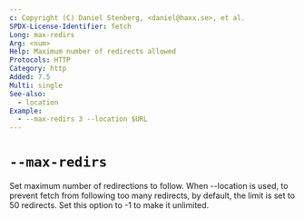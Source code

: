 ```yaml
---
c: Copyright (C) Daniel Stenberg, <daniel@haxx.se>, et al.
SPDX-License-Identifier: fetch
Long: max-redirs
Arg: <num>
Help: Maximum number of redirects allowed
Protocols: HTTP
Category: http
Added: 7.5
Multi: single
See-also:
  - location
Example:
  - --max-redirs 3 --location $URL
---
```


# `--max-redirs`

Set maximum number of redirections to follow. When --location is used, to
prevent fetch from following too many redirects, by default, the limit is
set to 50 redirects. Set this option to -1 to make it unlimited.
